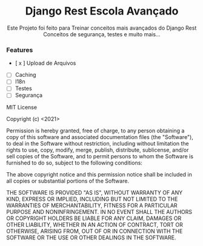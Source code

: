 <h1 align="center">Django Rest Escola Avançado</h1>
<p align="center">
    Este Projeto foi feito para Treinar conceitos mais avançados do Django Rest<br>
    Conceitos de segurança, testes e muito mais...
    <br>
</p>

### Features

- [ x ] Upload de Arquivos
- [ ] Caching
- [ ] l18n
- [ ] Testes
- [ ] Segurança

MIT License

Copyright (c) <2021> <Pedro Demeu>

Permission is hereby granted, free of charge, to any person obtaining a copy
of this software and associated documentation files (the "Software"), to deal
in the Software without restriction, including without limitation the rights
to use, copy, modify, merge, publish, distribute, sublicense, and/or sell
copies of the Software, and to permit persons to whom the Software is
furnished to do so, subject to the following conditions:

The above copyright notice and this permission notice shall be included in all
copies or substantial portions of the Software.

THE SOFTWARE IS PROVIDED "AS IS", WITHOUT WARRANTY OF ANY KIND, EXPRESS OR
IMPLIED, INCLUDING BUT NOT LIMITED TO THE WARRANTIES OF MERCHANTABILITY,
FITNESS FOR A PARTICULAR PURPOSE AND NONINFRINGEMENT. IN NO EVENT SHALL THE
AUTHORS OR COPYRIGHT HOLDERS BE LIABLE FOR ANY CLAIM, DAMAGES OR OTHER
LIABILITY, WHETHER IN AN ACTION OF CONTRACT, TORT OR OTHERWISE, ARISING FROM,
OUT OF OR IN CONNECTION WITH THE SOFTWARE OR THE USE OR OTHER DEALINGS IN THE
SOFTWARE.